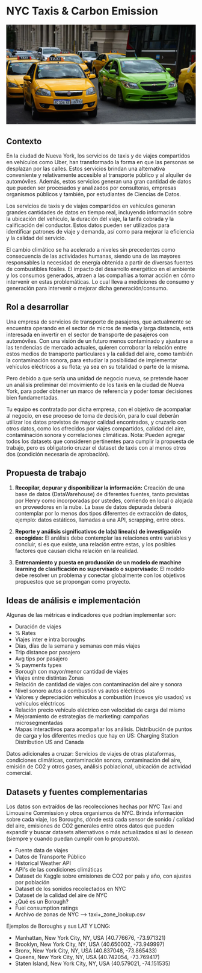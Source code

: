# NYC Taxis & Carbon Emission

![Taxis Carbon Emission, NYC](taxis.png)



## Contexto

En la ciudad de Nueva York, los servicios de taxis y de viajes compartidos en vehículos como Uber, han transformado la forma en que las personas se desplazan por las calles. Estos servicios brindan una alternativa conveniente y relativamente accesible al transporte público y al alquiler de automóviles. Además, estos servicios generan una gran cantidad de datos que pueden ser procesados y analizados por consultoras, empresas organismos públicos y también, por estudiantes de Ciencias de Datos.

Los servicios de taxis y de viajes compartidos en vehículos generan grandes cantidades de datos en tiempo real, incluyendo información sobre la ubicación del vehículo, la duración del viaje, la tarifa cobrada y la calificación del conductor. Estos datos pueden ser utilizados para identificar patrones de viaje y demanda, así como para mejorar la eficiencia y la calidad del servicio.

El cambio climático se ha acelerado a niveles sin precedentes como consecuencia de las actividades humanas, siendo una de las mayores responsables la necesidad de energía obtenida a partir de diversas fuentes de combustibles fósiles. El impacto del desarrollo energético en el ambiente y los consumos generados, atraen a las compañías a tomar acción en cómo intervenir en estas problemáticas. Lo cual lleva a mediciones de consumo y generación para intervenir o mejorar dicha generación/consumo.

## Rol a desarrollar

Una empresa de servicios de transporte de pasajeros, que actualmente se encuentra operando en el sector de micros de media y larga distancia, está interesada en invertir en el sector de transporte de pasajeros con automóviles. Con una visión de un futuro menos contaminado y ajustarse a las tendencias de mercado actuales, quieren corroborar la relación entre estos medios de transporte particulares y la calidad del aire, como también la contaminación sonora, para estudiar la posibilidad de implementar vehículos eléctricos a su flota; ya sea en su totalidad o parte de la misma.

Pero debido a que sería una unidad de negocio nueva, se pretende hacer un análisis preliminar del movimiento de los taxis en la ciudad de Nueva York, para poder obtener un marco de referencia y poder tomar decisiones bien fundamentadas.

Tu equipo es contratado por dicha empresa, con el objetivo de acompañar al negocio, en ese proceso de toma de decisión, para lo cual deberán utilizar los datos provistos de mayor calidad encontrados, y cruzarlo con otros datos, como los ofrecidos por viajes compartidos, calidad del aire, contaminación sonora y correlaciones climáticas. Nota: Pueden agregar todos los datasets que consideren pertinentes para cumplir la propuesta de trabajo, pero es obligatorio cruzar el dataset de taxis con al menos otros dos (condición necesaria de aprobación).

## Propuesta de trabajo

1. **Recopilar, depurar y disponibilizar la información:** Creación de una base de datos (DataWarehouse) de diferentes fuentes, tanto provistas por Henry como incorporadas por ustedes, corriendo en local o alojada en proveedores en la nube. La base de datos depurada deberá contemplar por lo menos dos tipos diferentes de extracción de datos, ejemplo: datos estáticos, llamadas a una API, scrapping, entre otros.

2. **Reporte y análisis significativos de la(s) línea(s) de investigación escogidas:** El análisis debe contemplar las relaciones entre variables y concluir, si es que existe, una relación entre estas, y los posibles factores que causan dicha relación en la realidad.

3. **Entrenamiento y puesta en producción de un modelo de machine learning de clasificación no supervisado o supervisado:** El modelo debe resolver un problema y conectar globalmente con los objetivos propuestos que se propongan como proyecto.

## Ideas de análisis e implementación

Algunas de las métricas e indicadores que podrían implementar son:

- Duración de viajes
- % Rates
- Viajes inter e intra boroughs
- Días, días de la semana y semanas con más viajes
- Trip distance por pasajero
- Avg tips por pasajero
- % payments types
- Borough con mayor/menor cantidad de viajes
- Viajes entre distintas Zonas
- Relación de cantidad de viajes con contaminación del aire y sonora
- Nivel sonoro autos a combustión vs autos eléctricos
- Valores y depreciación vehículos a combustión (nuevos y/o usados) vs vehículos eléctricos
- Relación precio vehículo eléctrico con velocidad de carga del mismo
- Mejoramiento de estrategias de marketing: campañas microsegmentadas
- Mapas interactivos para acompañar los análisis. Distribución de puntos de carga y los diferentes medios que hay en US: Charging Station Distribution US and Canada

Datos adicionales a cruzar: Servicios de viajes de otras plataformas, condiciones climáticas, contaminación sonora, contaminación del aire, emisión de CO2 y otros gases, análisis poblacional, ubicación de actividad comercial.

## Datasets y fuentes complementarias

Los datos son extraídos de las recolecciones hechas por NYC Taxi and Limousine Commission y otros organismos de NYC. Brinda información sobre cada viaje, los Boroughs, dónde está cada sensor de sonido / calidad del aire, emisiones de CO2 generales entre otros datos que pueden expandir y buscar datasets alternativos o más actualizados si así lo desean (siempre y cuando puedan cumplir con lo propuesto).

- Fuente data de viajes
- Datos de Transporte Público
- Historical Weather API
- API's de las condiciones climáticas
- Dataset de Kaggle sobre emisiones de CO2 por país y año, con ajustes por población
- Dataset de los sonidos recolectados en NYC
- Dataset de la calidad del aire de NYC
- ¿Qué es un Borough?
- Fuel consumption ratings
- Archivo de zonas de NYC --> taxi+_zone_lookup.csv

Ejemplos de Boroughs y sus LAT Y LONG:
- Manhattan, New York City, NY, USA (40.776676, -73.971321)
- Brooklyn, New York City, NY, USA (40.650002, -73.949997)
- Bronx, New York City, NY, USA (40.837048, -73.865433)
- Queens, New York City, NY, USA (40.742054, -73.769417)
- Staten Island, New York City, NY, USA (40.579021, -74.151535)


